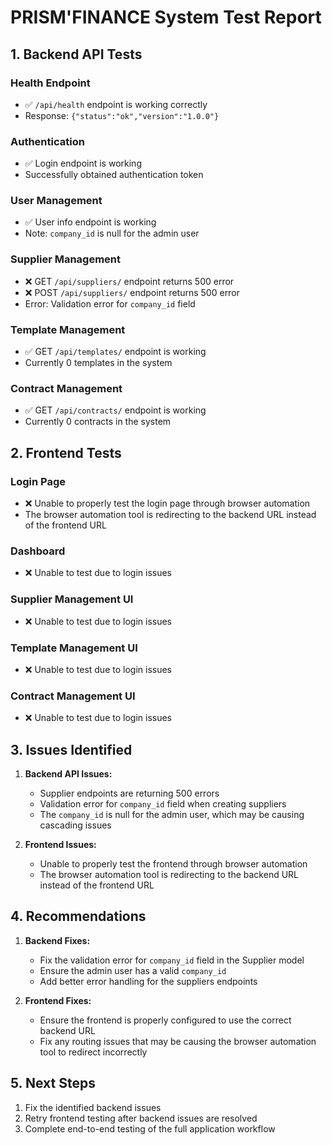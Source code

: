 # PRISM'FINANCE System Test Report

## 1. Backend API Tests

### Health Endpoint
- ✅ `/api/health` endpoint is working correctly
- Response: `{"status":"ok","version":"1.0.0"}`

### Authentication
- ✅ Login endpoint is working
- Successfully obtained authentication token

### User Management
- ✅ User info endpoint is working
- Note: `company_id` is null for the admin user

### Supplier Management
- ❌ GET `/api/suppliers/` endpoint returns 500 error
- ❌ POST `/api/suppliers/` endpoint returns 500 error
- Error: Validation error for `company_id` field

### Template Management
- ✅ GET `/api/templates/` endpoint is working
- Currently 0 templates in the system

### Contract Management
- ✅ GET `/api/contracts/` endpoint is working
- Currently 0 contracts in the system

## 2. Frontend Tests

### Login Page
- ❌ Unable to properly test the login page through browser automation
- The browser automation tool is redirecting to the backend URL instead of the frontend URL

### Dashboard
- ❌ Unable to test due to login issues

### Supplier Management UI
- ❌ Unable to test due to login issues

### Template Management UI
- ❌ Unable to test due to login issues

### Contract Management UI
- ❌ Unable to test due to login issues

## 3. Issues Identified

1. **Backend API Issues:**
   - Supplier endpoints are returning 500 errors
   - Validation error for `company_id` field when creating suppliers
   - The `company_id` is null for the admin user, which may be causing cascading issues

2. **Frontend Issues:**
   - Unable to properly test the frontend through browser automation
   - The browser automation tool is redirecting to the backend URL instead of the frontend URL

## 4. Recommendations

1. **Backend Fixes:**
   - Fix the validation error for `company_id` field in the Supplier model
   - Ensure the admin user has a valid `company_id`
   - Add better error handling for the suppliers endpoints

2. **Frontend Fixes:**
   - Ensure the frontend is properly configured to use the correct backend URL
   - Fix any routing issues that may be causing the browser automation tool to redirect incorrectly

## 5. Next Steps

1. Fix the identified backend issues
2. Retry frontend testing after backend issues are resolved
3. Complete end-to-end testing of the full application workflow

